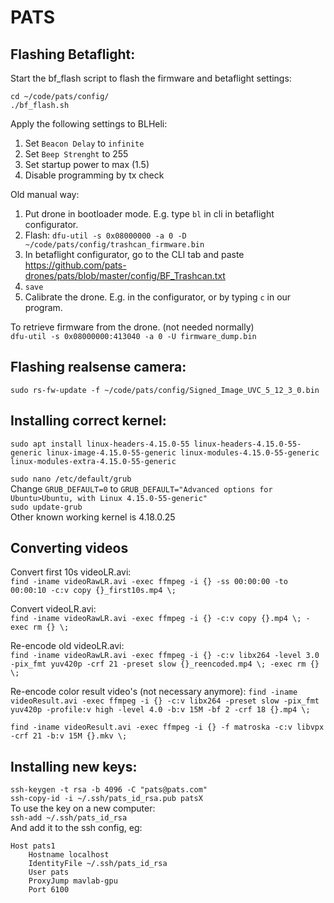 # PATS

## Flashing Betaflight:

Start the bf_flash script to flash the firmware and betaflight settings:
```
cd ~/code/pats/config/
./bf_flash.sh
```

Apply the following settings to BLHeli:  
1. Set `Beacon Delay` to `infinite`
2. Set `Beep Strenght` to 255
3. Set startup power to max (1.5)
4. Disable programming by tx check

Old manual way:

1. Put drone in bootloader mode. E.g. type `bl` in cli in betaflight configurator.  
2. Flash: `dfu-util -s 0x08000000 -a 0 -D ~/code/pats/config/trashcan_firmware.bin` 
3. In betaflight configurator, go to the CLI tab and paste https://github.com/pats-drones/pats/blob/master/config/BF_Trashcan.txt
4. `save`
5. Calibrate the drone. E.g. in the configurator, or by typing `c` in our program.

To retrieve firmware from the drone. (not needed normally)  
`dfu-util -s 0x08000000:413040 -a 0 -U firmware_dump.bin`  

## Flashing realsense camera:
`sudo rs-fw-update -f ~/code/pats/config/Signed_Image_UVC_5_12_3_0.bin`

## Installing correct kernel:
`sudo apt install linux-headers-4.15.0-55 linux-headers-4.15.0-55-generic linux-image-4.15.0-55-generic linux-modules-4.15.0-55-generic linux-modules-extra-4.15.0-55-generic`  

`sudo nano /etc/default/grub`  
Change `GRUB_DEFAULT=0` to `GRUB_DEFAULT="Advanced options for Ubuntu>Ubuntu, with Linux 4.15.0-55-generic"`  
`sudo update-grub`  
Other known working kernel is 4.18.0.25

## Converting videos
Convert first 10s videoLR.avi:  
`find -iname videoRawLR.avi -exec ffmpeg -i {} -ss 00:00:00 -to 00:00:10 -c:v copy {}_first10s.mp4 \;` 

Convert videoLR.avi:  
`find -iname videoRawLR.avi -exec ffmpeg -i {} -c:v copy {}.mp4 \; -exec rm {} \;` 

Re-encode old videoLR.avi:  
`find -iname videoRawLR.avi -exec ffmpeg -i {} -c:v libx264 -level 3.0 -pix_fmt yuv420p -crf 21 -preset slow {}_reencoded.mp4 \; -exec rm {} \;` 

Re-encode color result video's (not necessary anymore):
`find -iname videoResult.avi -exec ffmpeg -i {} -c:v libx264 -preset slow -pix_fmt yuv420p -profile:v high -level 4.0 -b:v 15M -bf 2 -crf 18 {}.mp4 \;`

`find -iname videoResult.avi -exec ffmpeg -i {} -f matroska -c:v libvpx -crf 21 -b:v 15M {}.mkv \;` 


## Installing new keys:  
`ssh-keygen -t rsa -b 4096 -C "pats@pats.com"`  
`ssh-copy-id -i ~/.ssh/pats_id_rsa.pub patsX`  
To use the key on a new computer:  
`ssh-add ~/.ssh/pats_id_rsa`  
And add it to the ssh config, eg:  
```
Host pats1
	Hostname localhost
	IdentityFile ~/.ssh/pats_id_rsa
	User pats
	ProxyJump mavlab-gpu
	Port 6100
```  

